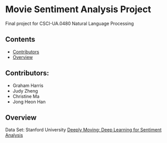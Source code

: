 # Movie Sentiment Analysis Project

Final project for CSCI-UA.0480 Natural Language Processing

## Contents

* [Contributors](#contributors)
* [Overview](#overview)

## Contributors:
* Graham Harris
* Judy Zheng
* Christine Ma
* Jong Heon Han

## Overview
Data Set: Stanford University [Deeply Moving: Deep Learning for Sentiment Analysis](https://nlp.stanford.edu/sentiment/index.html)
